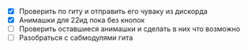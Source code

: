 - [x] Проверить по гиту и отправить его чуваку из дискорда
- [x] Анимашки для 22ид пока без кнопок
- [ ] Проверить оставшиеся анимашки и сделать в них что возможно
- [ ] Разобраться с сабмодулями гита